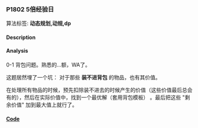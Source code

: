 ### P1802 5倍经验日

算法标签: **动态规划,动规,dp**


#### Description

#### Analysis

0-1 背包问题。熟悉的...额，WA了。

这题居然埋了一个坑： 对于那些 **装不进背包** 的物品，也有其价值。

在处理所有物品的时候，预先扣除装不进去的时候产生的价值（这些价值最后总会有的），然后在实际价值中，找到一个最优解（套用背包模板） 。最后把这些 "剩余价值" 加到最大值上就行了。

#### [Code](../cpp/p1802.cpp) 


